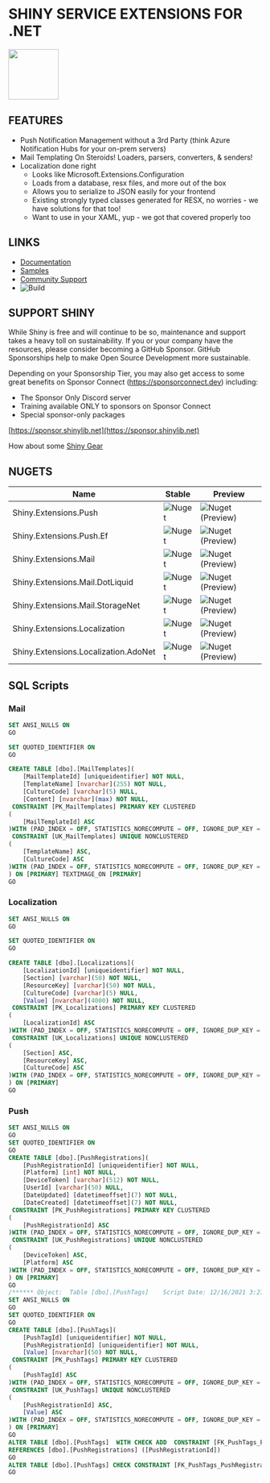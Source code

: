 ﻿# SHINY SERVICE EXTENSIONS FOR .NET
<img src="https://github.com/shinyorg/shiny/raw/master/art/logo.png" width="100" /> 


## FEATURES
* Push Notification Management without a 3rd Party (think Azure Notification Hubs for your on-prem servers)
* Mail Templating On Steroids!  Loaders, parsers, converters, & senders!
* Localization done right
	* Looks like Microsoft.Extensions.Configuration
	* Loads from a database, resx files, and more out of the box
	* Allows you to serialize to JSON easily for your frontend
	* Existing strongly typed classes generated for RESX, no worries - we have solutions for that too!
	* Want to use in your XAML, yup - we got that covered properly too

## LINKS
* [Documentation](https://shinylib.net/apiservices)
* [Samples](https://github.com/shinyorg/samples/tree/main/ApiExtensions)
* [Community Support](https://github.com/shinyorg/shiny/discussions)
* ![Build](https://img.shields.io/github/workflow/status/shinyorg/shiny/Build/master?style=for-the-badge)


## SUPPORT SHINY

While Shiny is free and will continue to be so, maintenance and support takes a heavy toll on sustainability. If you or your company have the resources, please consider becoming a GitHub Sponsor. GitHub Sponsorships help to make Open Source Development more sustainable.

Depending on your Sponsorship Tier, you may also get access to some great benefits on Sponsor Connect (https://sponsorconnect.dev) including:
- The Sponsor Only Discord server
- Training available ONLY to sponsors on Sponsor Connect
- Special sponsor-only packages

[https://sponsor.shinylib.net](https://sponsor.shinylib.net)

How about some [Shiny Gear](https://www.redbubble.com/shop/ap/45038461)



## NUGETS

Name|Stable|Preview
----|------|-------
Shiny.Extensions.Push|![Nuget](https://img.shields.io/nuget/v/shiny.extensions.push?style=for-the-badge)|![Nuget (Preview)](https://img.shields.io/nuget/vpre/shiny.extensions.push?style=for-the-badge)
Shiny.Extensions.Push.Ef|![Nuget](https://img.shields.io/nuget/v/shiny.extensions.push.ef?style=for-the-badge)|![Nuget (Preview)](https://img.shields.io/nuget/vpre/shiny.extensions.push.ef?style=for-the-badge)
Shiny.Extensions.Mail|![Nuget](https://img.shields.io/nuget/v/shiny.extensions.mail?style=for-the-badge)|![Nuget (Preview)](https://img.shields.io/nuget/vpre/shiny.extensions.mail?style=for-the-badge)
Shiny.Extensions.Mail.DotLiquid|![Nuget](https://img.shields.io/nuget/v/shiny.extensions.mail.dotliquid?style=for-the-badge)|![Nuget (Preview)](https://img.shields.io/nuget/vpre/shiny.extensions.mail.dotliquid?style=for-the-badge)
Shiny.Extensions.Mail.StorageNet|![Nuget](https://img.shields.io/nuget/v/shiny.extensions.mail.storagenet.dotliquid?style=for-the-badge)|![Nuget (Preview)](https://img.shields.io/nuget/vpre/shiny.extensions.mail.storagenet.dotliquid?style=for-the-badge)
Shiny.Extensions.Localization|![Nuget](https://img.shields.io/nuget/v/shiny.extensions.localization?style=for-the-badge)|![Nuget (Preview)](https://img.shields.io/nuget/vpre/shiny.extensions.localization?style=for-the-badge)
Shiny.Extensions.Localization.AdoNet|![Nuget](https://img.shields.io/nuget/v/shiny.extensions.localization.adonet?style=for-the-badge)|![Nuget (Preview)](https://img.shields.io/nuget/vpre/shiny.extensions.localization.adonet?style=for-the-badge)


## SQL Scripts

### Mail

```sql
SET ANSI_NULLS ON
GO

SET QUOTED_IDENTIFIER ON
GO

CREATE TABLE [dbo].[MailTemplates](
	[MailTemplateId] [uniqueidentifier] NOT NULL,
	[TemplateName] [nvarchar](255) NOT NULL,
	[CultureCode] [varchar](5) NULL,
	[Content] [nvarchar](max) NOT NULL,
 CONSTRAINT [PK_MailTemplates] PRIMARY KEY CLUSTERED
(
	[MailTemplateId] ASC
)WITH (PAD_INDEX = OFF, STATISTICS_NORECOMPUTE = OFF, IGNORE_DUP_KEY = OFF, ALLOW_ROW_LOCKS = ON, ALLOW_PAGE_LOCKS = ON, OPTIMIZE_FOR_SEQUENTIAL_KEY = OFF) ON [PRIMARY],
 CONSTRAINT [UK_MailTemplates] UNIQUE NONCLUSTERED
(
	[TemplateName] ASC,
	[CultureCode] ASC
)WITH (PAD_INDEX = OFF, STATISTICS_NORECOMPUTE = OFF, IGNORE_DUP_KEY = OFF, ALLOW_ROW_LOCKS = ON, ALLOW_PAGE_LOCKS = ON, OPTIMIZE_FOR_SEQUENTIAL_KEY = OFF) ON [PRIMARY]
) ON [PRIMARY] TEXTIMAGE_ON [PRIMARY]
GO
```

### Localization

```sql
SET ANSI_NULLS ON
GO

SET QUOTED_IDENTIFIER ON
GO

CREATE TABLE [dbo].[Localizations](
	[LocalizationId] [uniqueidentifier] NOT NULL,
	[Section] [varchar](50) NOT NULL,
	[ResourceKey] [varchar](50) NOT NULL,
	[CultureCode] [varchar](5) NULL,
	[Value] [nvarchar](4000) NOT NULL,
 CONSTRAINT [PK_Localizations] PRIMARY KEY CLUSTERED 
(
	[LocalizationId] ASC
)WITH (PAD_INDEX = OFF, STATISTICS_NORECOMPUTE = OFF, IGNORE_DUP_KEY = OFF, ALLOW_ROW_LOCKS = ON, ALLOW_PAGE_LOCKS = ON, OPTIMIZE_FOR_SEQUENTIAL_KEY = OFF) ON [PRIMARY],
 CONSTRAINT [UK_Localizations] UNIQUE NONCLUSTERED 
(
	[Section] ASC,
	[ResourceKey] ASC,
	[CultureCode] ASC
)WITH (PAD_INDEX = OFF, STATISTICS_NORECOMPUTE = OFF, IGNORE_DUP_KEY = OFF, ALLOW_ROW_LOCKS = ON, ALLOW_PAGE_LOCKS = ON, OPTIMIZE_FOR_SEQUENTIAL_KEY = OFF) ON [PRIMARY]
) ON [PRIMARY]
GO
```

### Push

```sql
SET ANSI_NULLS ON
GO
SET QUOTED_IDENTIFIER ON
GO
CREATE TABLE [dbo].[PushRegistrations](
	[PushRegistrationId] [uniqueidentifier] NOT NULL,
	[Platform] [int] NOT NULL,
	[DeviceToken] [varchar](512) NOT NULL,
	[UserId] [varchar](50) NULL,
	[DateUpdated] [datetimeoffset](7) NOT NULL,
	[DateCreated] [datetimeoffset](7) NOT NULL,
 CONSTRAINT [PK_PushRegistrations] PRIMARY KEY CLUSTERED
(
	[PushRegistrationId] ASC
)WITH (PAD_INDEX = OFF, STATISTICS_NORECOMPUTE = OFF, IGNORE_DUP_KEY = OFF, ALLOW_ROW_LOCKS = ON, ALLOW_PAGE_LOCKS = ON, OPTIMIZE_FOR_SEQUENTIAL_KEY = OFF) ON [PRIMARY],
 CONSTRAINT [UK_PushRegistrations] UNIQUE NONCLUSTERED
(
	[DeviceToken] ASC,
	[Platform] ASC
)WITH (PAD_INDEX = OFF, STATISTICS_NORECOMPUTE = OFF, IGNORE_DUP_KEY = OFF, ALLOW_ROW_LOCKS = ON, ALLOW_PAGE_LOCKS = ON, OPTIMIZE_FOR_SEQUENTIAL_KEY = OFF) ON [PRIMARY]
) ON [PRIMARY]
GO
/****** Object:  Table [dbo].[PushTags]    Script Date: 12/16/2021 3:27:13 PM ******/
SET ANSI_NULLS ON
GO
SET QUOTED_IDENTIFIER ON
GO
CREATE TABLE [dbo].[PushTags](
	[PushTagId] [uniqueidentifier] NOT NULL,
	[PushRegistrationId] [uniqueidentifier] NOT NULL,
	[Value] [nvarchar](50) NOT NULL,
 CONSTRAINT [PK_PushTags] PRIMARY KEY CLUSTERED
(
	[PushTagId] ASC
)WITH (PAD_INDEX = OFF, STATISTICS_NORECOMPUTE = OFF, IGNORE_DUP_KEY = OFF, ALLOW_ROW_LOCKS = ON, ALLOW_PAGE_LOCKS = ON, OPTIMIZE_FOR_SEQUENTIAL_KEY = OFF) ON [PRIMARY],
 CONSTRAINT [UK_PushTags] UNIQUE NONCLUSTERED
(
	[PushRegistrationId] ASC,
	[Value] ASC
)WITH (PAD_INDEX = OFF, STATISTICS_NORECOMPUTE = OFF, IGNORE_DUP_KEY = OFF, ALLOW_ROW_LOCKS = ON, ALLOW_PAGE_LOCKS = ON, OPTIMIZE_FOR_SEQUENTIAL_KEY = OFF) ON [PRIMARY]
) ON [PRIMARY]
GO
ALTER TABLE [dbo].[PushTags]  WITH CHECK ADD  CONSTRAINT [FK_PushTags_PushRegistrations] FOREIGN KEY([PushRegistrationId])
REFERENCES [dbo].[PushRegistrations] ([PushRegistrationId])
GO
ALTER TABLE [dbo].[PushTags] CHECK CONSTRAINT [FK_PushTags_PushRegistrations]
GO
```
